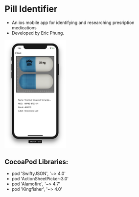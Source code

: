 Pill Identifier
=

* An ios mobile app for identifying and researching presription medications
* Developed by Eric Phung.

<!-- [Hello Google](https://www.google.com/ "google https url")
	***https://www.google.com/***
-->
<img src="./Screens/displaypill.png" alt="drawing" width="200px"/>

CocoaPod Libraries:
---
- pod 'SwiftyJSON', '~> 4.0'
- pod 'ActionSheetPicker-3.0'
- pod 'Alamofire', '~> 4.7'
- pod 'Kingfisher', '~> 4.0'

